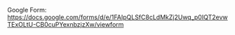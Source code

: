 Google Form: https://docs.google.com/forms/d/e/1FAIpQLSfC8cLdMkZj2Uwq_p0IQT2evwTExOLtU-CB0cuPYexnbzjzXw/viewform
